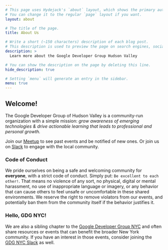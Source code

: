 ```yaml
---
# This page uses Hydejack's `about` layout, which shows the primary author's picture and about text at the top.
# You can change it to the regular `page` layout if you want.
layout: about

# The title of the page.
title: About Us

# Write a short (~150 characters) description of each blog post.
# This description is used to preview the page on search engines, social media, etc.
description: >
  Learn more about the Google Developer Group Hudson Valley

# You can show the description on the page by deleting this line.
hide_description: true

# Setting `menu` will generate an entry in the sidebar.
menu: true
---
```


## Welcome!

The Google Developer Group of Hudson Valley is a community-run organization with a simple mission: _grow awareness of emerging technologies & drive actionable learning that leads to professional and personal growth._

Join our [Meetup](https://meetup.com/gdg-hudson-valley) to see past events and be notified of new ones. Or join us on [Slack](https://gdghv.herokuapp.com) to engage with the local community.

### Code of Conduct
We pride ourselves on being a safe and welcoming community for **everyone**, with a strict code of conduct. Simply put: ```Be excellent to each other!```. That means no violence of any sort, no physical, digital or mental harassment, no use of inappropriate language or imagery, or any behavior that can cause others to feel unsafe or uncomfortable in these shared environments. We reserve the right to remove violators from our events, and potentially ban them from the community itself if the behavior justifies it.

### Hello, GDG NYC!
We are also a sibling chapter to the [Google Developer Group NYC](https://www.meetup.com/gdgnyc) and often share resources or events that can benefit the broader New York community. If you have an interest in those events, consider joining the [GDG NYC Slack](https://gdgny.herokuapp.com) as well.
